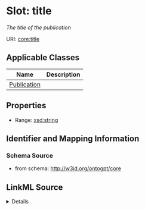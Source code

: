 # Slot: title
_The title of the publication_


URI: [core:title](http://w3id.org/ontogpt/core/title)



<!-- no inheritance hierarchy -->




## Applicable Classes

| Name | Description |
| --- | --- |
[Publication](Publication.md) | 






## Properties

* Range: [xsd:string](xsd:string)







## Identifier and Mapping Information







### Schema Source


* from schema: http://w3id.org/ontogpt/core




## LinkML Source

<details>
```yaml
name: title
description: The title of the publication
from_schema: http://w3id.org/ontogpt/core
rank: 1000
alias: title
domain_of:
- Publication
range: string

```
</details>